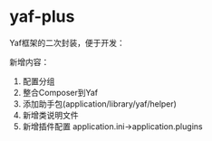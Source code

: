 # yaf-plus

Yaf框架的二次封装，便于开发：

新增内容：

1. 配置分组
2. 整合Composer到Yaf
3. 添加助手包(application/library/yaf/helper)
4. 新增类说明文件
5. 新增插件配置 application.ini->application.plugins


